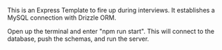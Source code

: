 This is an Express Template to fire up during interviews. It establishes a MySQL connection with Drizzle ORM.

Open up the terminal and enter "npm run start". This will connect to the database, push the schemas, and run the server.
